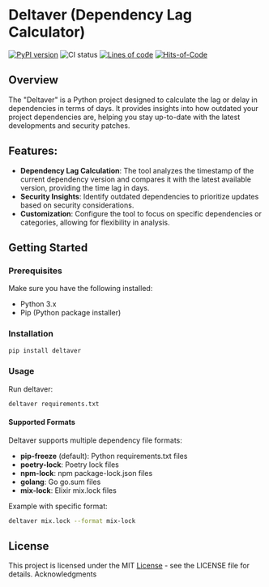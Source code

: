 <!-- 
The MIT License (MIT).

Copyright (c) 2023-2025 Almaz Ilaletdinov <a.ilaletdinov@yandex.ru>

Permission is hereby granted, free of charge, to any person obtaining a copy
of this software and associated documentation files (the "Software"), to deal
in the Software without restriction, including without limitation the rights
to use, copy, modify, merge, publish, distribute, sublicense, and/or sell
copies of the Software, and to permit persons to whom the Software is
furnished to do so, subject to the following conditions:

The above copyright notice and this permission notice shall be included in all
copies or substantial portions of the Software.

THE SOFTWARE IS PROVIDED "AS IS", WITHOUT WARRANTY OF ANY KIND,
EXPRESS OR IMPLIED, INCLUDING BUT NOT LIMITED TO THE WARRANTIES OF
MERCHANTABILITY, FITNESS FOR A PARTICULAR PURPOSE AND NONINFRINGEMENT.
IN NO EVENT SHALL THE AUTHORS OR COPYRIGHT HOLDERS BE LIABLE FOR ANY CLAIM,
DAMAGES OR OTHER LIABILITY, WHETHER IN AN ACTION OF CONTRACT, TORT OR
OTHERWISE, ARISING FROM, OUT OF OR IN CONNECTION WITH THE SOFTWARE OR THE USE
OR OTHER DEALINGS IN THE SOFTWARE.
-->
# Deltaver (Dependency Lag Calculator)

[![PyPI version](https://badge.fury.io/py/deltaver.svg)](https://badge.fury.io/py/deltaver)
![CI status](https://github.com/blablatdinov/deltaver/actions/workflows/pr-check.yml/badge.svg?branch=master)
[![Lines of code](https://tokei.rs/b1/github/blablatdinov/deltaver?type=python)](https://github.com/XAMPPRocky/tokei_rs)
[![Hits-of-Code](https://hitsofcode.com/github/blablatdinov/deltaver)](https://hitsofcode.com/github/blablatdinov/deltaver/view)

## Overview

The "Deltaver" is a Python project designed to calculate the lag or delay in dependencies in terms of days. It provides insights into how outdated your project dependencies are, helping you stay up-to-date with the latest developments and security patches.

## Features:

- **Dependency Lag Calculation**: The tool analyzes the timestamp of the current dependency version and compares it with the latest available version, providing the time lag in days.
- **Security Insights**: Identify outdated dependencies to prioritize updates based on security considerations.
- **Customization**: Configure the tool to focus on specific dependencies or categories, allowing for flexibility in analysis.

## Getting Started
### Prerequisites

Make sure you have the following installed:

- Python 3.x
- Pip (Python package installer)

### Installation

```bash
pip install deltaver
```

### Usage

Run deltaver:

```bash
deltaver requirements.txt
```

#### Supported Formats

Deltaver supports multiple dependency file formats:

- **pip-freeze** (default): Python requirements.txt files
- **poetry-lock**: Poetry lock files
- **npm-lock**: npm package-lock.json files
- **golang**: Go go.sum files
- **mix-lock**: Elixir mix.lock files

Example with specific format:

```bash
deltaver mix.lock --format mix-lock
```

## License

This project is licensed under the MIT [License](LICENSE) - see the LICENSE file for details.
Acknowledgments
